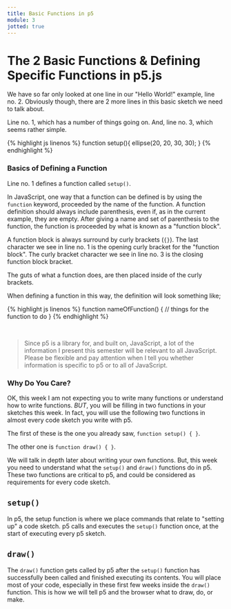 ```yaml
---
title: Basic Functions in p5
module: 3
jotted: true
---
```


# The 2 Basic Functions & Defining Specific Functions in p5.js

We have so far only looked at one line in our "Hello World!" example, line no. 2. Obviously though, there are 2 more lines in this basic sketch we need to talk about.

Line no. 1, which has a number of things going on. And, line no. 3, which seems rather simple.

{% highlight js linenos %}
function setup(){
    ellipse(20, 20, 30, 30);
}
{% endhighlight %}

### Basics of Defining a Function

Line no. 1 defines a function called `setup()`.

In JavaScript, one way that a function can be defined is by using the `function` keyword, proceeded by the name of the function. A function definition should always include parenthesis, even if, as in the current example, they are empty. After giving a name and set of parenthesis to the function, the function is proceeded by what is known as a "function block".

A function block is always surround by curly brackets (`{}`). The last character we see in line no. 1 is the opening curly bracket for the "function block". The curly bracket character we see in line no. 3 is the closing function block bracket.

The guts of what a function does, are then placed inside of the curly brackets.

When defining a function in this way, the definition will look something like;


{% highlight js linenos %}
function nameOfFunction() {
    // things for the function to do
}
{% endhighlight %}


<br />


> Since p5 is a library for, and built on, JavaScript, a lot of the information I present this semester will be relevant to all JavaScript. Please be flexible and pay attention when I tell you whether information is specific to p5 or to all of JavaScript.

### Why Do You Care?

OK, this week I am not expecting you to write many functions or understand how to write functions. _BUT_, you will be filling in two functions in your sketches this week. In fact, you will use the following two functions in almost every code sketch you write with p5.

The first of these is the one you already saw, `function setup() { }`.

The other one is `function draw() { }`.

We will talk in depth later about writing your own functions. But, this week you need to understand what the `setup()` and `draw()` functions do in p5. These two functions are critical to p5, and could be considered as requirements for every code sketch.


## `setup()`

In p5, the setup function is where we place commands that relate to "setting up" a code sketch. p5 calls and executes the `setup()` function once, at the start of executing every p5 sketch.


## `draw()`

The `draw()` function gets called by p5 after the `setup()` function has successfully been called and finished executing its contents. You will place most of your code, especially in these first few weeks inside the `draw()` function. This is how we will tell p5 and the browser what to draw, do, or make.
